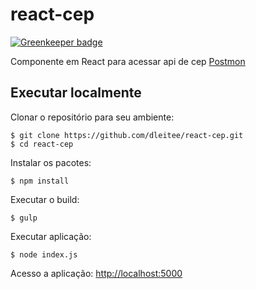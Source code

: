 # react-cep

[![Greenkeeper badge](https://badges.greenkeeper.io/dleitee/react-cep.svg)](https://greenkeeper.io/)

Componente em React para acessar api de cep [Postmon](https://github.com/PostmonAPI/postmon)

## Executar localmente

Clonar o repositório para seu ambiente:

```
$ git clone https://github.com/dleitee/react-cep.git
$ cd react-cep
```

Instalar os pacotes:

```
$ npm install
```

Executar o build:
```
$ gulp
```

Executar aplicação:

```
$ node index.js
```

Acesso a aplicação: [http://localhost:5000](http://localhost:5000)


